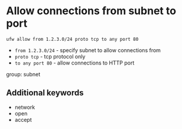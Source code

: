 # Allow connections from subnet to port

```ufw
ufw allow from 1.2.3.0/24 proto tcp to any port 80
```

- `from 1.2.3.0/24` - specify subnet to allow connections from
- `proto tcp` - tcp protocol only
- `to any port 80` - allow connections to HTTP port

group: subnet


## Additional keywords
- network
- open
- accept
